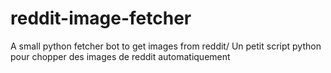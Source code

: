 # reddit-image-fetcher
A small python fetcher bot to get images from reddit/ Un petit script python pour chopper des images de reddit automatiquement
